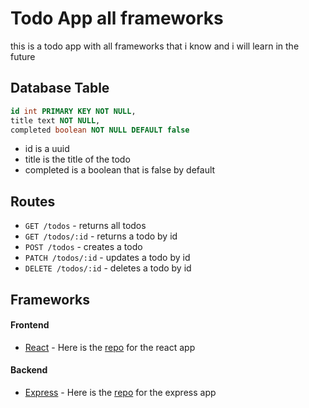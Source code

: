 # Todo App all frameworks 
this is a todo app with all frameworks that i know and i will learn in the future


## Database Table
```sql
id int PRIMARY KEY NOT NULL,
title text NOT NULL,
completed boolean NOT NULL DEFAULT false
```
- id is a uuid
- title is the title of the todo
- completed is a boolean that is false by default


## Routes
- `GET /todos` - returns all todos
- `GET /todos/:id` - returns a todo by id
- `POST /todos` - creates a todo
- `PATCH /todos/:id` - updates a todo by id
- `DELETE /todos/:id` - deletes a todo by id


## Frameworks

#### Frontend 
- [React](https://react.dev/) - Here is the [repo](https://github.com/NOTMEAN11/todo-all-framework/tree/master/frontend/react-todo) for the react app
<!-- - [Next](https://nextjs.org/)
  - Here is the [repo]() for the pages route 
  - Here is the [repo]() for the app route
- [Vue](https://vuejs.org/) - Here is the [repo]() for the vue app
- [Nuxt](https://nuxtjs.org/) - Here is the [repo]() for the nuxt app
- [Svelte](https://svelte.dev/) - Here is the [repo]() for the svelte app
- [SvelteKit](https://kit.svelte.dev/) - Here is the [repo]() for the sveltekit app -->

#### Backend 
- [Express](https://expressjs.com/) - Here is the [repo](https://github.com/NOTMEAN11/todo-all-framework/tree/master/backend/express-todo) for the express app
<!-- - [Fastify](https://www.fastify.io/) - Here is the [repo]() for the fastify app
- [Nest](https://nestjs.com/) - Here is the [repo]() for the nest app
- [Gin](https://gin-gonic.com/) - Here is the [repo]() for the gin app
- [Fiber](https://gofiber.io/) - Here is the [repo]() for the fiber app
- [Echo](https://echo.labstack.com/) - Here is the [repo]() for the echo app
- [Axum](https://docs.rs/axum/latest/axum/) - Here is the [repo]() for the axum app -->

<!-- #### Fullstack 
- [Next](https://nextjs.org/)
  - Here is the [repo]() for the pages route 
  - Here is the [repo]() for the app route
- [Nuxt](https://nuxtjs.org/) - Here is the [repo]() for the nuxt app
- [SvelteKit](https://kit.svelte.dev/) - Here is the [repo]() for the sveltekit app
- [Django](https://www.djangoproject.com/) - Here is the [repo]() for the django app -->
